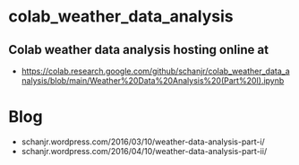 # colab_weather_data_analysis

## Colab weather data analysis hosting online at 
- https://colab.research.google.com/github/schanjr/colab_weather_data_analysis/blob/main/Weather%20Data%20Analysis%20(Part%20I).ipynb

# Blog
- schanjr.wordpress.com/2016/03/10/weather-data-analysis-part-i/ 
- schanjr.wordpress.com/2016/04/10/weather-data-analysis-part-ii/
